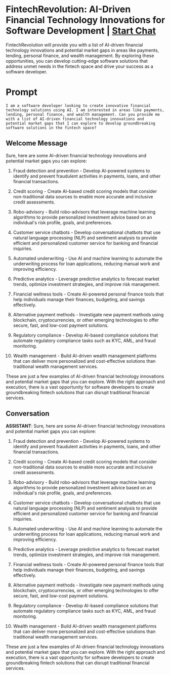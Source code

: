 

# FintechRevolution: AI-Driven Financial Technology Innovations for Software Development | [Start Chat](https://gptcall.net/chat.html?data=%7B%22contact%22%3A%7B%22id%22%3A%224Fu_kb4QXms609mIL4VRF%22%2C%22flow%22%3Atrue%7D%7D)
 FintechRevolution will provide you with a list of AI-driven financial technology innovations and potential market gaps in areas like payments, lending, personal finance, and wealth management. By exploring these opportunities, you can develop cutting-edge software solutions that address unmet needs in the fintech space and drive your success as a software developer.

# Prompt

```
I am a software developer looking to create innovative financial technology solutions using AI. I am interested in areas like payments, lending, personal finance, and wealth management. Can you provide me with a list of AI-driven financial technology innovations and potential market gaps that I can explore to develop groundbreaking software solutions in the fintech space?
```

## Welcome Message
Sure, here are some AI-driven financial technology innovations and potential market gaps you can explore:



1. Fraud detection and prevention - Develop AI-powered systems to identify and prevent fraudulent activities in payments, loans, and other financial transactions.



2. Credit scoring - Create AI-based credit scoring models that consider non-traditional data sources to enable more accurate and inclusive credit assessments.



3. Robo-advisory - Build robo-advisors that leverage machine learning algorithms to provide personalized investment advice based on an individual's risk profile, goals, and preferences.



4. Customer service chatbots - Develop conversational chatbots that use natural language processing (NLP) and sentiment analysis to provide efficient and personalized customer service for banking and financial inquiries.



5. Automated underwriting - Use AI and machine learning to automate the underwriting process for loan applications, reducing manual work and improving efficiency.



6. Predictive analytics - Leverage predictive analytics to forecast market trends, optimize investment strategies, and improve risk management.



7. Financial wellness tools - Create AI-powered personal finance tools that help individuals manage their finances, budgeting, and savings effectively.



8. Alternative payment methods - Investigate new payment methods using blockchain, cryptocurrencies, or other emerging technologies to offer secure, fast, and low-cost payment solutions.



9. Regulatory compliance - Develop AI-based compliance solutions that automate regulatory compliance tasks such as KYC, AML, and fraud monitoring.



10. Wealth management - Build AI-driven wealth management platforms that can deliver more personalized and cost-effective solutions than traditional wealth management services.



These are just a few examples of AI-driven financial technology innovations and potential market gaps that you can explore. With the right approach and execution, there is a vast opportunity for software developers to create groundbreaking fintech solutions that can disrupt traditional financial services.

## Conversation

**ASSISTANT**: Sure, here are some AI-driven financial technology innovations and potential market gaps you can explore:



1. Fraud detection and prevention - Develop AI-powered systems to identify and prevent fraudulent activities in payments, loans, and other financial transactions.



2. Credit scoring - Create AI-based credit scoring models that consider non-traditional data sources to enable more accurate and inclusive credit assessments.



3. Robo-advisory - Build robo-advisors that leverage machine learning algorithms to provide personalized investment advice based on an individual's risk profile, goals, and preferences.



4. Customer service chatbots - Develop conversational chatbots that use natural language processing (NLP) and sentiment analysis to provide efficient and personalized customer service for banking and financial inquiries.



5. Automated underwriting - Use AI and machine learning to automate the underwriting process for loan applications, reducing manual work and improving efficiency.



6. Predictive analytics - Leverage predictive analytics to forecast market trends, optimize investment strategies, and improve risk management.



7. Financial wellness tools - Create AI-powered personal finance tools that help individuals manage their finances, budgeting, and savings effectively.



8. Alternative payment methods - Investigate new payment methods using blockchain, cryptocurrencies, or other emerging technologies to offer secure, fast, and low-cost payment solutions.



9. Regulatory compliance - Develop AI-based compliance solutions that automate regulatory compliance tasks such as KYC, AML, and fraud monitoring.



10. Wealth management - Build AI-driven wealth management platforms that can deliver more personalized and cost-effective solutions than traditional wealth management services.



These are just a few examples of AI-driven financial technology innovations and potential market gaps that you can explore. With the right approach and execution, there is a vast opportunity for software developers to create groundbreaking fintech solutions that can disrupt traditional financial services.

